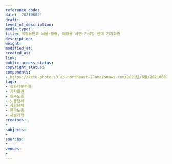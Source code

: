 ```yaml
---
reference_code: 
date: '20210602'
draft: 
level_of_description: 
media_type: 
title: 국정농단과 뇌물·횡령, 이재용 사면·가석방 반대 기자회견
description: 
weight: 
modified_at: 
created_at: 
link: 
public_access_status: 
copyright_status: 
components:
- https://kctu-photo.s3.ap-northeast-2.amazonaws.com/2021년/6월/20210602-국정농단과+뇌물·횡령,+이재용+사면·가석방+반대+기자회견_청와대분수대_기자회견_민주노총_노동단체_사회단체_한국노총_재벌개혁/_1D20316.jpg
tags:
- 청와대분수대
- 기자회견
- 민주노총
- 노동단체
- 사회단체
- 한국노총
- 재벌개혁
creators:
- 
subjects:
- 
sources:
- 
venues:
- 
---
```

